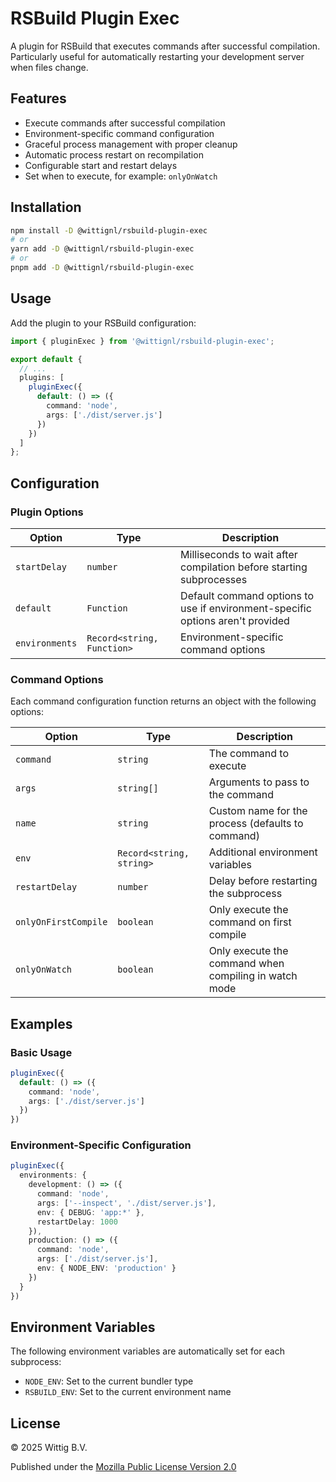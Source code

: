# RSBuild Plugin Exec

A plugin for RSBuild that executes commands after successful compilation. Particularly useful for automatically restarting your development server when files change.

## Features

- Execute commands after successful compilation
- Environment-specific command configuration
- Graceful process management with proper cleanup
- Automatic process restart on recompilation
- Configurable start and restart delays
- Set when to execute, for example: `onlyOnWatch`

## Installation

```bash
npm install -D @wittignl/rsbuild-plugin-exec
# or
yarn add -D @wittignl/rsbuild-plugin-exec
# or
pnpm add -D @wittignl/rsbuild-plugin-exec
```

## Usage

Add the plugin to your RSBuild configuration:

```typescript
import { pluginExec } from '@wittignl/rsbuild-plugin-exec';

export default {
  // ...
  plugins: [
    pluginExec({
      default: () => ({
        command: 'node',
        args: ['./dist/server.js']
      })
    })
  ]
};
```

## Configuration

### Plugin Options

| Option | Type | Description |
|--------|------|-------------|
| `startDelay` | `number` | Milliseconds to wait after compilation before starting subprocesses |
| `default` | `Function` | Default command options to use if environment-specific options aren't provided |
| `environments` | `Record<string, Function>` | Environment-specific command options |

### Command Options

Each command configuration function returns an object with the following options:

| Option | Type | Description |
|--------|------|-------------|
| `command` | `string` | The command to execute |
| `args` | `string[]` | Arguments to pass to the command |
| `name` | `string` | Custom name for the process (defaults to command) |
| `env` | `Record<string, string>` | Additional environment variables |
| `restartDelay` | `number` | Delay before restarting the subprocess |
| `onlyOnFirstCompile` | `boolean` | Only execute the command on first compile |
| `onlyOnWatch` | `boolean` | Only execute the command when compiling in watch mode |

## Examples

### Basic Usage

```typescript
pluginExec({
  default: () => ({
    command: 'node',
    args: ['./dist/server.js']
  })
})
```

### Environment-Specific Configuration

```typescript
pluginExec({
  environments: {
    development: () => ({
      command: 'node',
      args: ['--inspect', './dist/server.js'],
      env: { DEBUG: 'app:*' },
      restartDelay: 1000
    }),
    production: () => ({
      command: 'node',
      args: ['./dist/server.js'],
      env: { NODE_ENV: 'production' }
    })
  }
})
```

## Environment Variables

The following environment variables are automatically set for each subprocess:

- `NODE_ENV`: Set to the current bundler type
- `RSBUILD_ENV`: Set to the current environment name

## License

&copy; 2025 Wittig B.V.

Published under the [Mozilla Public License
Version 2.0](https://www.mozilla.org/en-US/MPL/2.0/)

